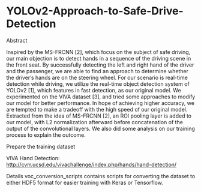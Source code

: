 # YOLOv2-Approach-to-Safe-Drive-Detection

Abstract

Inspired by the MS-FRCNN [2], which focus on the subject of safe driving, our main objection is to detect hands in a sequence of the driving scene in the front seat. By successfully detecting the left and right hand of the driver and the passenger, we are able to find an approach to determine whether the driver’s hands are on the steering wheel. For our scenario is real-time detection while driving, we utilize the real-time object detection system of YOLOv2 [1], which features in fast detection, as our original model. We experimented on the VIVA dataset [3], and tried some approaches to modify our model for better performance. In hope of achieving higher accuracy, we are tempted to make a tradeoff with the high speed of our original model. Extracted from the idea of MS-FRCNN [2], an ROI pooling layer is added to our model, with L2 normalization afterward before concatenation of the output of the convolutional layers. We also did some analysis on our training process to explain the outcome.

Prepare the training dataset

VIVA Hand Detection:
http://cvrr.ucsd.edu/vivachallenge/index.php/hands/hand-detection/

Details
voc_conversion_scripts contains  scripts for converting the dataset to either HDF5 format for easier training with Keras or Tensorflow.
